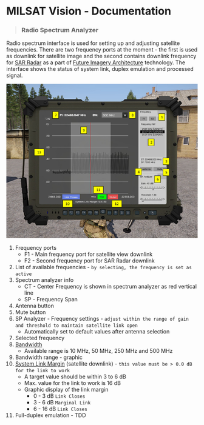 # MILSAT Vision - Documentation
> ### Radio Spectrum Analyzer

Radio spectrum interface is used for setting up and adjusting satellite frequencies. There are two frequency ports at the moment - the first is used as downlink for satellite image and the second contains downlink frequency for [SAR Radar](https://en.wikipedia.org/wiki/Synthetic-aperture_radar) as a part of [Future Imagery Architecture](https://en.wikipedia.org/wiki/Future_Imagery_Architecture) technology. The interface shows the status of system link, duplex emulation and processed signal.

![Radio Spectrum](img/sat_radio_spectrum_tab.png)

1. Frequency ports
   - F1 - Main frequency port for satellite view downlink
   - F2 - Second frequency port for SAR Radar downlink
2. List of available frequencies - `by selecting, the frequency is set as active`
3. Spectrum analyzer info
   - CT - Center Frequency is shown in spectrum analyzer as red vertical line
   - SP - Frequency Span
4. Antenna button
5. Mute button
6. SP Analyzer - Frequency settings - `adjust within the range of gain and threshold to maintain satellite link open`
   - Automatically set to default values after antenna selection
7. Selected frequency
8. [Bandwidth](https://en.wikipedia.org/wiki/Bandwidth_(signal_processing))
   - Available range is 10 MHz, 50 MHz, 250 MHz and 500 MHz
9. Bandwidth range - graphic
10. [System Link Margin](https://en.wikipedia.org/wiki/Link_margin) (satellite downlink) - `this value must be > 0.0 dB for the link to work`
    - A target value should be within 3 to 6 dB
    - Max. value for the link to work is 16 dB
    - Graphic display of the link margin
      - 0 - 3 dB `Link Closes`
      - 3 - 6 dB `Marginal Link`
      - 6 - 16 dB `Link Closes`
11. Full-duplex emulation - TDD
